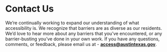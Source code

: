 # Contact Us

We’re continually working to expand our understanding of what accessibility is. We recognize that barriers are as diverse as our residents. We’d love to hear more about any barriers that you’ve encountered, or any barrier-busting you’ve done in your own work. If you have any questions, comments, or feedback, please email us at - **access@austintexas.gov**. 

